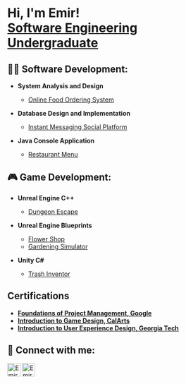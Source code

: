 <h1>Hi, I'm Emir! <br/><a href="https://github.com/emirsari">Software Engineering Undergraduate</a>

<h2>👨‍💻 Software Development:</h2>

- <b>System Analysis and Design</b>
  - [Online Food Ordering System](https://github.com/emirsari/OnlineFoodOrderingSystem)

- <b>Database Design and Implementation</b>
  - [Instant Messaging Social Platform](https://github.com/emirsari/InstantMessagingSocialPlatform)

- <b>Java Console Application</b>
  - [Restaurant Menu](https://github.com/emirsari/RestaurantMenu)

<h2>🎮 Game Development:</h2>

- <b>Unreal Engine C++</b>
  - [Dungeon Escape](https://github.com/emirsari/DungeonEscape)

- <b>Unreal Engine Blueprints</b>
  - [Flower Shop](https://github.com/emirsari/FlowerShop)
  - [Gardening Simulator](https://github.com/emirsari/GardeningSimulator)
 
- <b>Unity C#</b>
  - [Trash Inventor](https://itch.io/jam/enhancer-gaming-hackathon/rate/2043203)

<h2> Certifications</h2>

- <b>[Foundations of Project Management, Google](https://coursera.org/share/0237ebc352969e4601c2549ea10000e2)</b>
- <b>[Introduction to Game Design, CalArts](https://coursera.org/share/f28c12041f413dbf9cc1470207401062)</b>
- <b>[Introduction to User Experience Design, Georgia Tech](https://coursera.org/share/4be1129c988f2f22b2ba7b8a51839df3)</b>
   
<h2> 🤳 Connect with me:</h2>

[<img align="left" alt="EmirSarı | Instagram" width="30px" src="https://cdn.jsdelivr.net/npm/simple-icons@v3/icons/instagram.svg" />][Instagram]

[instagram]: https://www.instagram.com/emirs_home/

[<img align="left" alt="EmirSarı | LinkedIn" height="30px" src="https://camo.githubusercontent.com/591c02e8ff595d43e0b35b1b29aed639a7154b959cd8f8c854b9e176d885b094/68747470733a2f2f696d672e736869656c64732e696f2f62616467652f4c696e6b6564496e2d3030373742353f7374796c653d666f722d7468652d6261646765266c6f676f3d6c696e6b6564696e266c6f676f436f6c6f723d7768697465" />][linkedin]

[linkedin]: https://www.linkedin.com/in/emir-sar%C4%B1-400a832b5/

<!--
**emirsari/emirsari** is a ✨ _special_ ✨ repository because its `README.md` (this file) appears on your GitHub profile.

Here are some ideas to get you started:

- 🔭 I’m currently working on ...
- 🌱 I’m currently learning ...
- 👯 I’m looking to collaborate on ...
- 🤔 I’m looking for help with ...
- 💬 Ask me about ...
- 📫 How to reach me: ...
- 😄 Pronouns: ...
- ⚡ Fun fact: ...
-->
